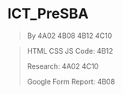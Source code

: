 # ICT_PreSBA

> By 4A02 4B08 4B12 4C10

> HTML CSS JS Code: 4B12 
> 
> Research: 4A02 4C10
>
> Google Form Report: 4B08

